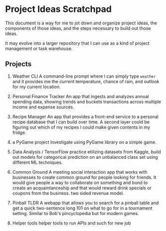 # Project Ideas Scratchpad

This document is a way for me to jot down and organize project ideas, the components of those ideas, and the steps necessary to build out those ideas.

It may evolve into a larger repository that I can use as a kind of project management or task warehouse.

## Projects

1. Weather CLI
A command-line prompt where I can simply type `weather` and it provides me the current temperature, chance of rain, and outlook for my current location.

2. Personal Finance Tracker
An app that ingests and analyzes annual spending data, showing trends and buckets transactions across multiple income and expense sources.

3. Recipe Manager
An app that provides a front-end service to a personal recipe database that I can build over time. 
A second layer could be figuring out which of my recipes I could make given contents in my fridge.

4. a PyGame project
Investigate using PyGame library on a simple game.

5. Data Analysis / TensorFlow practice
etilizing datasets from Kaggle, build out models for categorical prediction on an unbalanced class set using different ML techniques.

6. Common Ground
A meeting social interaction app that works with businesses to create common ground for people looking for friends. It would give people a way to collaborate on something and bond to create an acquaintanceship and that would reward drink specials or coupons from the business. two sided revenue model.

7. Pinball TLDR
A webapp that allows you to search for a pinball table and get a quick two-sentence long 101 on what to go for in a tournament setting. Similar to Bob's pincyclopedia but for modern games.

8. Helper tools
helper tools to run APIs and such for new job